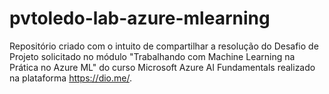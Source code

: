 # pvtoledo-lab-azure-mlearning
Repositório criado com o intuito de compartilhar a resolução do Desafio de Projeto solicitado no módulo "Trabalhando com Machine Learning na Prática no Azure ML" do curso Microsoft Azure AI Fundamentals realizado na plataforma https://dio.me/.

